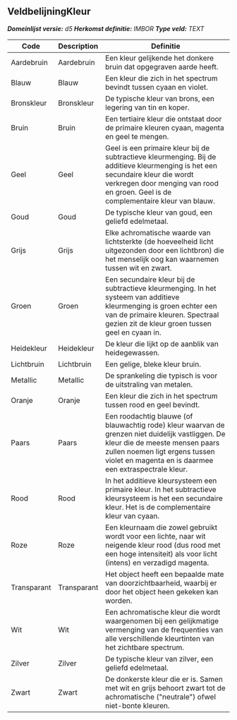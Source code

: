 ﻿## VeldbelijningKleur

*__Domeinlijst versie:__ d5*
*__Herkomst definitie:__ IMBOR*
*__Type veld:__ TEXT*

|__Code__ |__Description__ |__Definitie__	|
|	---	|	---	|   ---	| 
| Aardebruin | Aardebruin | Een kleur gelijkende het donkere bruin dat opgegraven aarde heeft. |
| Blauw | Blauw | Een kleur die zich in het spectrum bevindt tussen cyaan en violet. |
| Bronskleur | Bronskleur | De typische kleur van brons, een legering van tin en koper. |
| Bruin | Bruin | Een tertiaire kleur die ontstaat door de primaire kleuren cyaan, magenta en geel te mengen. |
| Geel | Geel | Geel is een primaire kleur bij de subtractieve kleurmenging. Bij de additieve kleurmenging is het een secundaire kleur die wordt verkregen door menging van rood en groen. Geel is de complementaire kleur van blauw. |
| Goud | Goud | De typische kleur van goud, een geliefd edelmetaal. |
| Grijs | Grijs | Elke achromatische waarde van lichtsterkte (de hoeveelheid licht uitgezonden door een lichtbron) die het menselijk oog kan waarnemen tussen wit en zwart. |
| Groen | Groen | Een secundaire kleur bij de subtractieve kleurmenging. In het systeem van additieve kleurmenging is groen echter een van de primaire kleuren. Spectraal gezien zit de kleur groen tussen geel en cyaan in. |
| Heidekleur | Heidekleur | De kleur die lijkt op de aanblik van heidegewassen. |
| Lichtbruin | Lichtbruin | Een gelige, bleke kleur bruin. |
| Metallic | Metallic | De sprankeling die typisch is voor de uitstraling van metalen. |
| Oranje | Oranje | Een kleur die zich in het spectrum tussen rood en geel bevindt. |
| Paars | Paars | Een roodachtig blauwe (of blauwachtig rode) kleur waarvan de grenzen niet duidelijk vastliggen. De kleur die de meeste mensen paars zullen noemen ligt ergens tussen violet en magenta en is daarmee een extraspectrale kleur. |
| Rood | Rood | In het additieve kleursysteem een primaire kleur. In het subtractieve kleursysteem is het een secundaire kleur. Het is de complementaire kleur van cyaan. |
| Roze | Roze | Een kleurnaam die zowel gebruikt wordt voor een lichte, naar wit neigende kleur rood (dus rood met een hoge intensiteit) als voor licht (intens) en verzadigd magenta. |
| Transparant | Transparant | Het object heeft een bepaalde mate van doorzichtbaarheid, waarbij er door het object heen gekeken kan worden. |
| Wit | Wit | Een achromatische kleur die wordt waargenomen bij een gelijkmatige vermenging van de frequenties van alle verschillende kleurtinten van het zichtbare spectrum. |
| Zilver | Zilver | De typische kleur van zilver, een geliefd edelmetaal. |
| Zwart | Zwart | De donkerste kleur die er is. Samen met wit en grijs behoort zwart tot de achromatische ("neutrale") ofwel niet-bonte kleuren. |
